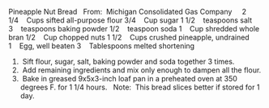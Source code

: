 Pineapple Nut Bread
 
From:  Michigan Consolidated Gas Company
 
 
2 1/4    Cups sifted all-purpose flour
3/4    Cup sugar
1 1/2    teaspoons salt
3    teaspoons baking powder
1/2    teaspoon soda
1    Cup shredded whole bran
1/2    Cup chopped nuts
1 1/2    Cups crushed pineapple, undrained
1    Egg, well beaten
3    Tablespoons melted shortening
 
 
1.  Sift flour, sugar, salt, baking powder and soda together 3 times.
2.  Add remaining ingredients and mix only enough to dampen all the flour.
3.  Bake in greased 9x5x3-inch loaf pan in a preheated oven at 350 degrees F. for 1 1/4 hours.
 
Note:  This bread slices better if stored for 1 day.
